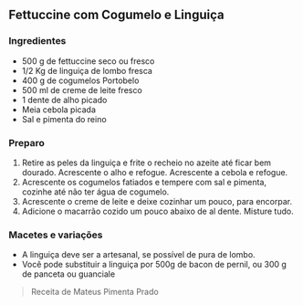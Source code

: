 ## Fettuccine com Cogumelo e Linguiça

### Ingredientes

* 500 g de fettuccine seco ou fresco
* 1/2 Kg de linguiça de lombo fresca
* 400 g de cogumelos Portobelo
* 500 ml de creme de leite fresco
* 1 dente de alho picado
* Meia cebola picada
* Sal e pimenta do reino


### Preparo

1. Retire as peles da linguiça e frite o recheio no azeite até ficar
   bem dourado. Acrescente o alho e refogue. Acrescente a cebola e
   refogue.
2. Acrescente os cogumelos fatiados e tempere com sal e pimenta,
   cozinhe até não ter água de cogumelo.
3. Acrescente o creme de leite e deixe cozinhar um pouco, para encorpar.
4. Adicione o macarrão cozido um pouco abaixo de al dente. Misture tudo.


### Macetes e variações

* A linguiça deve ser a artesanal, se possível de pura de lombo. 
* Você pode substituir a linguiça por 500g de bacon de pernil, ou 300
  g de panceta ou guanciale

> Receita de Mateus Pimenta Prado

